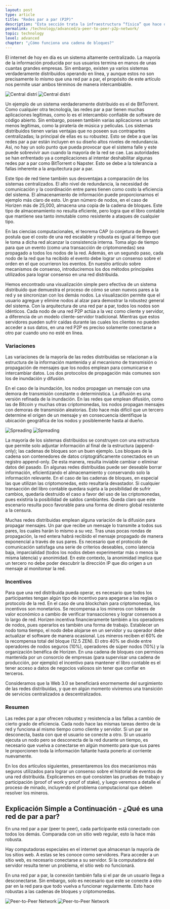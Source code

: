 ```yaml
---
layout: post
type: article
title: "Redes par a par (P2P)"
description: "Esta sección trata la infraestructura “física” que hace operar a la cadena; la red par a par."
permalink: /technology/advanced/a-peer-to-peer-p2p-network/
topic: technology
level: advanced
chapter: "¿Cómo funciona una cadena de bloques?"
---
```


El internet de hoy en día es un sistema altamente centralizado. La mayoría de la información producida por sus usuarios termina en manos de unas cuantas grandes empresas. Sin embargo, existen ya varios sistemas verdaderamente distribuidos operando en línea, y aunque estos no son precisamente lo mismo que una red par a par, el propósito de este artículo nos permite usar ambos términos de manera intercambiable.

![Central distri]({{site.baseurl_root}}/assets/post_files/technology/advanced/2.4-p2p/ES_central-distri_D.jpg)
![Central distri]({{site.baseurl_root}}/assets/post_files/technology/advanced/2.4-p2p/ES_central-distri_M.jpg)

Un ejemplo de un sistema verdaderamente distribuido es el de BitTorrent. Como cualquier otra tecnología, las redes par a par tienen muchas aplicaciones legítimas, como lo es el intercambio confiable de software de código abierto. Sin embargo, poseen también varias aplicaciones un tanto menos legítimas, como la piratería de música y películas. Los sistemas distribuidos tienen varias ventajas que no poseen sus contrapartes centralizadas; la principal de ellas es su robustez. Esto se debe a que las redes par a par están incluyen en su diseño altos niveles de redundancia. Así, no hay un solo punto que pueda provocar que el sistema falle y este puede sobrevivir aun cuando la mayoría de la red se cae. Las autoridades se han enfrentado ya a complicaciones al intentar deshabilitar algunas redes par a par como BitTorrent o Napster. Esto se debe a la tolerancia a fallas inherente a la arquitectura par a par.

Este tipo de red tiene también sus desventajas a comparación de los sistemas centralizados. El alto nivel de redundancia, la necesidad de comunicación y la coordinación entre pares tienen como costo la eficiencia del sistema. El almacenamiento de información puede proporcionarnos el ejemplo más claro de esto. Un gran número de nodos, en el caso de Horizen más de 25,000, almacena una copia de la cadena de bloques. Este tipo de almacenamiento no resulta eficiente, pero logra que el libro contable que mantiene sea tanto inmutable como resistente a ataques de cualquier tipo.

En las ciencias computacionales, el teorema CAP (o conjetura de Brewer) postula que el costo de una red escalable y robusta es igual al tiempo que le toma a dicha red alcanzar la consistencia interna. Toma algo de tiempo para que un evento (como una transacción de criptomonedas) sea propagado a todos los nodos de la red. Además, en un segundo paso, cada nodo de la red que ha recibido el evento debe lograr un consenso sobre el orden en el que ocurrieron los eventos. En nuestro artículo sobre mecanismos de consenso, introduciremos los dos métodos principales utilizados para lograr consenso en una red distribuida.

Hemos encontrado una visualización simple pero efectiva de un sistema distribuido que demuestra el proceso de cómo se unen nuevos pares a la red y se sincronizan con los demás nodos. La visualización permite que el usuario agregue y elimine nodos al alzar para demostrar la robustez general del sistema. Con la arquitectura de una red par a par, todos los nodos son idénticos. Cada nodo de una red P2P actúa a la vez como cliente y servidor, a diferencia de un modelo cliente-servidor tradicional. Mientras que estos servidores pueden sufrir caídas durante las cuales los clientes no pueden acceder a sus datos, en una red P2P es preciso solamente conectarse a otro par cuando uno no esté en línea.

### Variaciones

Las variaciones de la mayoría de las redes distribuidas se relacionan a la estructura de la información mantenida y al mecanismo de transmisión o propagación de mensajes que los nodos emplean para comunicarse e intercambiar datos. Los dos protocolos de propagación más comunes son los de inundación y difusión.

En el caso de la inundación, los nodos propagan un mensaje con una demora de transmisión constante o determinística. La difusión es una versión refinada de la inundación. En las redes que emplean difusión, como las de Bitcoin y muchas otras criptomonedas, los nodos propagan mensajes con demoras de transmisión aleatorias. Esto hace más difícil que un tercero determine el origen de un mensaje y en consecuencia identifique la ubicación geográfica de los nodos y posiblemente hasta al dueño.

![Spreading]({{site.baseurl_root}}/assets/post_files/technology/advanced/2.4-p2p/ES_spreading_D.jpg)
![Spreading]({{site.baseurl_root}}/assets/post_files/technology/advanced/2.4-p2p/ES_spreading_M.jpg)

La mayoría de los sistemas distribuidos se construyen con una estructura que permite solo adjuntar información al final de la estructura (append-only); las cadenas de bloques son un buen ejemplo. Los bloques de la cadena son contenedores de datos criptográficamente conectados en un registro append-only. De esta manera, resulta inviable cambiar o eliminar datos del pasado. En algunas redes distribuidas puede ser deseable borrar información, eficientizando el almacenamiento y conservando solo la información relevante. En el caso de las cadenas de bloques, en especial las que utilizan las criptomonedas, esto resultaría devastador. Si cualquier transacción del libro contable quedara sujeta a la posibilidad de sufrir cambios, quedaría destruido el caso a favor del uso de las criptomonedas, pues existiría la posibilidad de saldos cambiantes. Queda claro que este escenario resulta poco favorable para una forma de dinero global resistente a la censura.

Muchas redes distribuidas emplean alguna variación de la difusión para propagar mensajes. Un par que recibe un mensaje lo transmite a todos sus pares, los cuales harán lo mismo a su vez. Tras unas pocas rondas de propagación, la red entera habrá recibido el mensaje propagado de manera exponencial a través de sus pares. Es necesario que el protocolo de comunicación satisfaga una serie de criterios deseables, como latencia baja, imparcialidad (todos los nodos deben experimentar más o menos la misma latencia) y anonimidad. En este contexto, la anonimidad implica que un tercero no debe poder descubrir la dirección IP que dio origen a un mensaje al monitorear la red.

### Incentivos

Para que una red distribuida pueda operar, es necesario que todos los participantes tengan algún tipo de incentivo para apegarse a las reglas o protocolo de la red. En el caso de una blockchain para criptomonedas, los incentivos son monetarios. Se recompensa a los mineros con tokens de valor económico a cambio de verificar transacciones y lograr consensos a lo largo de red. Horizen incentiva financieramente también a los operadores de nodos, pues operarlos es también una forma de trabajo. Establecer un nodo toma tiempo, el nodo debe alojarse en un servidor y su operador debe actualizar el software de manera ocasional. Los mineros reciben el 60% de la recompensa total del bloque (12.5 ZEN). El otro 40% se divide entre operadores de nodos seguros (10%), operadores de súper nodos (10%) y la organización benéfica de Horizen. En una cadena de bloques con permisos mantenida por un consorcio de empresas (para supervisar una cadena de producción, por ejemplo) el incentivo para mantener el libro contable es el tener acceso a datos de negocios valiosos sin tener que confiar en terceros.

Consideramos que la Web 3.0 se beneficiará enormemente del surgimiento de las redes distribuidas, y que en algún momento viviremos una transición de servicios centralizados a descentralizados.

### Resumen

Las redes par a par ofrecen robustez y resistencia a las fallas a cambio de cierto grado de eficiencia. Cada nodo hace las mismas tareas dentro de la red y funciona al mismo tiempo como cliente y servidor. Si un par se desconecta, basta con que el usuario se conecte a otro. Si un usuario ejecuta un nodo pero se desconecta de la red durante un tiempo, es necesario que vuelva a conectarse en algún momento para que sus pares le proporcionen toda la información faltante hasta ponerlo al corriente nuevamente.

En los dos artículos siguientes, presentaremos los dos mecanismos más seguros utilizados para lograr un consenso sobre el historial de eventos de una red distribuida. Explicaremos en qué consisten las pruebas de trabajo y participación (proof of work y proof of stake), y luego veremos a detalle el proceso de minado, incluyendo el problema computacional que deben resolver los mineros.

## Explicación Simple a Continuación - ¿Qué es una red de par a par?

En una red par a par (peer to peer), cada participante está conectado con todos los demás. Comparada con un sitio web regular, esto la hace más robusta.

Hay computadoras especiales en el internet que almacenan la mayoría de los sitios web. A estas se les conoce como servidores. Para acceder a un sitio web, es necesario conectarse a su servidor. Si la computadora del servidor resulta tener un problema, el sitio web no funcionará.

En una red par a par, la conexión también falla si el par de un usuario llega a desconectarse. Sin embargo, solo es necesario que este se conecte a otro par en la red para que todo vuelva a funcionar regularmente. Esto hace robustas a las cadenas de bloques y criptomonedas.

![Peer-to-Peer Network]({{site.baseurl_root}}/assets/post_files/eli5/what-is-a-peer-to-peer-network/peer-to-peer-network_D.jpg)
![Peer-to-Peer Network]({{site.baseurl_root}}/assets/post_files/eli5/what-is-a-peer-to-peer-network/peer-to-peer-network_M.jpg)
